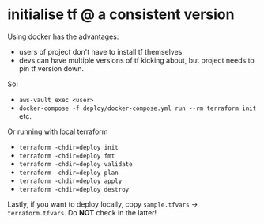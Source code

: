 # initialise tf @ a consistent version
Using docker has the advantages:
- users of project don't have to install tf themselves
- devs can have multiple versions of tf kicking about, but project needs to pin tf version down.

So:
- `aws-vault exec <user>`
- `docker-compose -f deploy/docker-compose.yml run --rm terraform init` etc.

Or running with local terraform
- `terraform -chdir=deploy init`
- `terraform -chdir=deploy fmt`
- `terraform -chdir=deploy validate`
- `terraform -chdir=deploy plan`
- `terraform -chdir=deploy apply`
- `terraform -chdir=deploy destroy`

Lastly, if you want to deploy locally, copy `sample.tfvars` -> `terraform.tfvars`. Do **NOT** check in the latter!